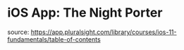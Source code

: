 # iOS App: The Night Porter

source: https://app.pluralsight.com/library/courses/ios-11-fundamentals/table-of-contents
